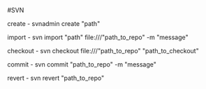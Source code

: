 #SVN

create - svnadmin create "path"

import - svn import "path" file:///"path_to_repo" -m "message"

checkout - svn checkout file:///"path_to_repo" "path_to_checkout"

commit - svn commit "path_to_repo" -m "message"

revert - svn revert "path_to_repo"


